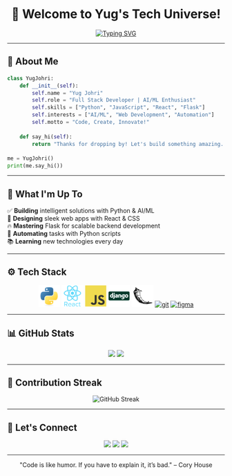 <div align="center">
  
# 🚀 Welcome to Yug's Tech Universe!

[![Typing SVG](https://readme-typing-svg.herokuapp.com?font=Fira+Code&size=25&duration=3000&pause=1000&color=00F7E4&random=false&width=435&lines=Python+Developer;AI%2FML+Enthusiast;Full+Stack+Developer;Problem+Solver)](https://git.io/typing-svg)

</div>

---

## 🎯 About Me
```python
class YugJohri:
    def __init__(self):
        self.name = "Yug Johri"
        self.role = "Full Stack Developer | AI/ML Enthusiast"
        self.skills = ["Python", "JavaScript", "React", "Flask"]
        self.interests = ["AI/ML", "Web Development", "Automation"]
        self.motto = "Code, Create, Innovate!"

    def say_hi(self):
        return "Thanks for dropping by! Let's build something amazing. 🚀"

me = YugJohri()
print(me.say_hi())
```

---

## 🌟 What I'm Up To
✅ **Building** intelligent solutions with Python & AI/ML  
🎨 **Designing** sleek web apps with React & CSS  
🔥 **Mastering** Flask for scalable backend development  
🤖 **Automating** tasks with Python scripts  
📚 **Learning** new technologies every day  

---

## ⚙️ Tech Stack
<div align="center">
<a href="https://python.org"><img src="https://raw.githubusercontent.com/devicons/devicon/master/icons/python/python-original.svg" alt="python" width="50" height="50"/></a>
<a href="https://react.dev/"><img src="https://raw.githubusercontent.com/devicons/devicon/master/icons/react/react-original-wordmark.svg" alt="react" width="50" height="50"/></a>
<a href="https://developer.mozilla.org/en-US/docs/Web/JavaScript"><img src="https://raw.githubusercontent.com/devicons/devicon/master/icons/javascript/javascript-original.svg" alt="javascript" width="50" height="50"/></a>
<a href="https://www.djangoproject.com/"><img src="https://raw.githubusercontent.com/devicons/devicon/master/icons/django/django-original.svg" alt="django" width="50" height="50"/></a>
<a href="https://flask.palletsprojects.com/"><img src="https://raw.githubusercontent.com/devicons/devicon/master/icons/flask/flask-original.svg" alt="flask" width="50" height="50"/></a>
<a href="https://git-scm.com/"><img src="https://www.vectorlogo.zone/logos/git-scm/git-scm-icon.svg" alt="git" width="50" height="50"/></a>
<a href="https://figma.com"><img src="https://www.vectorlogo.zone/logos/figma/figma-icon.svg" alt="figma" width="50" height="50"/></a>
</div>

---

## 📊 GitHub Stats
<div align="center">
  <img height="180em" src="https://github-readme-stats.vercel.app/api?username=Mystic-commits&show_icons=true&theme=tokyonight&count_private=true"/>
  <img height="180em" src="https://github-readme-stats.vercel.app/api/top-langs/?username=Mystic-commits&layout=compact&theme=tokyonight"/>
</div>

---

## 🚀 Contribution Streak
<div align="center">
  <img src="https://github-readme-streak-stats.herokuapp.com/?user=Mystic-commits&theme=tokyonight" alt="GitHub Streak"/>
</div>

---

## 🤝 Let's Connect
<p align="center">
  <a href="https://github.com/Mystic-commits"><img src="https://img.shields.io/badge/GitHub-333?style=for-the-badge&logo=github"/></a>
  <a href="https://www.linkedin.com/in/yugjohri"><img src="https://img.shields.io/badge/LinkedIn-0077B5?style=for-the-badge&logo=linkedin"/></a>
  <a href="mailto:yugjohri@example.com"><img src="https://img.shields.io/badge/Email-D14836?style=for-the-badge&logo=gmail"/></a>
</p>

---

<p align="center">"Code is like humor. If you have to explain it, it’s bad." – Cory House</p>
